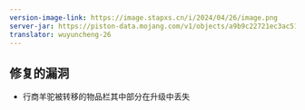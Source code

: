 ```yaml
---
version-image-link: https://image.stapxs.cn/i/2024/04/26/image.png
server-jar: https://piston-data.mojang.com/v1/objects/a9b9c22721ec3ac516627f30554f21ed7c23efe5/server.jar
translator: wuyuncheng-26
---
```

## 修复的漏洞
* 行商羊驼被转移的物品栏其中部分在升级中丢失